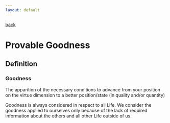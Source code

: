 ```yaml
---
layout: default
---
```

[back](./)

# Provable Goodness

## Definition

### Goodness

The apparition of the necessary conditions to advance from your position on the virtue dimension to a better position/state (in quality and/or quantity)


Goodness is always considered in respect to all Life. We consider the goodness applied to ourselves only because of the lack of required information about the others and all other Life outside of us.